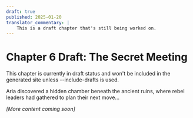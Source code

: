 ```yaml
---
draft: true
published: 2025-01-20
translator_commentary: |
    This is a draft chapter that's still being worked on.
---
```


# Chapter 6 Draft: The Secret Meeting

This chapter is currently in draft status and won't be included in the generated site unless --include-drafts is used.

Aria discovered a hidden chamber beneath the ancient ruins, where rebel leaders had gathered to plan their next move...

*[More content coming soon]*